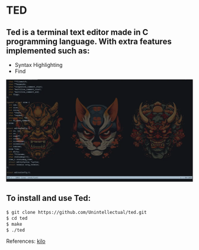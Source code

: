 # TED

## Ted is a terminal text editor made in C programming language. With extra features implemented such as:

- Syntax Highlighting
- Find

![ted preview](./ted.webp)

## To install and use Ted:

    $ git clone https://github.com/Unintellectual/ted.git
    $ cd ted
    $ make
    $ ./ted

References: [kilo](http://antirez.com/news/108)

